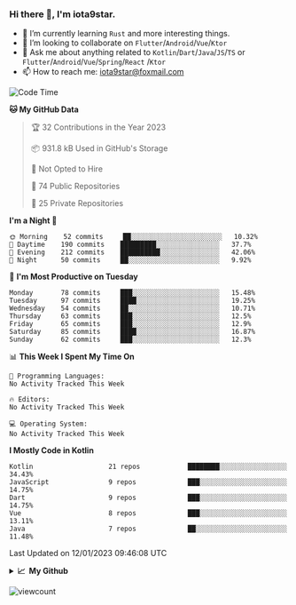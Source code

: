 ### Hi there 👋, I'm iota9star.

- 🌱 I’m currently learning `Rust` and more interesting things.
- 👯 I’m looking to collaborate on `Flutter`/`Android`/`Vue`/`Ktor`
- 💬 Ask me about anything related to `Kotlin`/`Dart`/`Java`/`JS`/`TS` or `Flutter`/`Android`/`Vue`/`Spring`/`React`
  /`Ktor`
- 📫 How to reach me: [iota9star@foxmail.com](iota9star@foxmail.com)



<!--START_SECTION:waka-->
![Code Time](http://img.shields.io/badge/Code%20Time-3%2C090%20hrs%2054%20mins-blue)

**🐱 My GitHub Data** 

> 🏆 32 Contributions in the Year 2023
 > 
> 📦 931.8 kB Used in GitHub's Storage 
 > 
> 🚫 Not Opted to Hire
 > 
> 📜 74 Public Repositories 
 > 
> 🔑 25 Private Repositories  
 > 
**I'm a Night 🦉** 

```text
🌞 Morning    52 commits     ██░░░░░░░░░░░░░░░░░░░░░░░   10.32% 
🌆 Daytime    190 commits    █████████░░░░░░░░░░░░░░░░   37.7% 
🌃 Evening    212 commits    ██████████░░░░░░░░░░░░░░░   42.06% 
🌙 Night      50 commits     ██░░░░░░░░░░░░░░░░░░░░░░░   9.92%

```
📅 **I'm Most Productive on Tuesday** 

```text
Monday       78 commits     ███░░░░░░░░░░░░░░░░░░░░░░   15.48% 
Tuesday      97 commits     ████░░░░░░░░░░░░░░░░░░░░░   19.25% 
Wednesday    54 commits     ██░░░░░░░░░░░░░░░░░░░░░░░   10.71% 
Thursday     63 commits     ███░░░░░░░░░░░░░░░░░░░░░░   12.5% 
Friday       65 commits     ███░░░░░░░░░░░░░░░░░░░░░░   12.9% 
Saturday     85 commits     ████░░░░░░░░░░░░░░░░░░░░░   16.87% 
Sunday       62 commits     ███░░░░░░░░░░░░░░░░░░░░░░   12.3%

```


📊 **This Week I Spent My Time On** 

```text
💬 Programming Languages: 
No Activity Tracked This Week

🔥 Editors: 
No Activity Tracked This Week

💻 Operating System: 
No Activity Tracked This Week

```

**I Mostly Code in Kotlin** 

```text
Kotlin                   21 repos            ████████░░░░░░░░░░░░░░░░░   34.43% 
JavaScript               9 repos             ███░░░░░░░░░░░░░░░░░░░░░░   14.75% 
Dart                     9 repos             ███░░░░░░░░░░░░░░░░░░░░░░   14.75% 
Vue                      8 repos             ███░░░░░░░░░░░░░░░░░░░░░░   13.11% 
Java                     7 repos             ██░░░░░░░░░░░░░░░░░░░░░░░   11.48%

```



 Last Updated on 12/01/2023 09:46:08 UTC
<!--END_SECTION:waka-->

<details>
  <summary><b>📈&nbsp;&nbsp;My Github</b></summary>
  <br>
  <img src='https://github-profile-trophy.vercel.app/?username=iota9star'>
  <img src='https://bad-apple-github-readme.vercel.app/api?show_bg=1&username=iota9star&hide_title=true'>
  <img src='http://cr-skills-chart-widget.azurewebsites.net/api/api?username=iota9star'>
</details>


![viewcount](https://count.getloli.com/get/@iota9star?theme=rule34)
